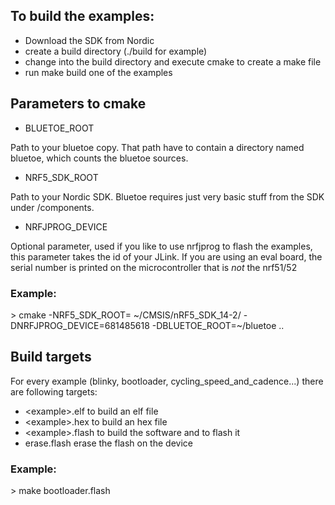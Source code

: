 ## To build the examples:
- Download the SDK from Nordic
- create a build directory (./build for example)
- change into the build directory and execute cmake to create a make file
- run make build one of the examples

## Parameters to cmake

* BLUETOE_ROOT

Path to your bluetoe copy. That path have to contain a directory named bluetoe, which counts the bluetoe sources.

* NRF5_SDK_ROOT

Path to your Nordic SDK. Bluetoe requires just very basic stuff from the SDK under /components.

* NRFJPROG_DEVICE

Optional parameter, used if you like to use nrfjprog to flash the examples, this parameter takes the id of your JLink. If you are using an eval board, the serial number is printed on the microcontroller that is _not_ the nrf51/52

### Example:

\> cmake -NRF5_SDK_ROOT= ~/CMSIS/nRF5_SDK_14-2/ -DNRFJPROG_DEVICE=681485618 -DBLUETOE_ROOT=~/bluetoe ..

## Build targets

For every example (blinky, bootloader, cycling_speed_and_cadence...) there are following targets:
- \<example>.elf to build an elf file
- \<example>.hex to build an hex file
- \<example>.flash to build the software and to flash it
- erase.flash erase the flash on the device

### Example:

\> make bootloader.flash
